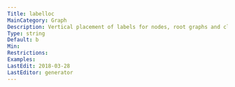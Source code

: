```yaml
---
Title: labelloc
MainCategory: Graph
Description: Vertical placement of labels for nodes, root graphs and clusters.
Type: string
Default: b
Min: 
Restrictions: 
Examples: 
LastEdit: 2018-03-28
LastEditor: generator
---
```



